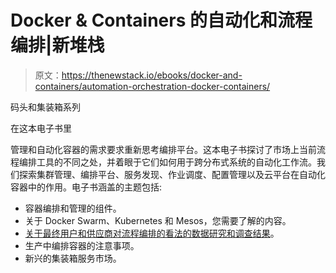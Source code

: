 # Docker & Containers 的自动化和流程编排|新堆栈

> 原文：<https://thenewstack.io/ebooks/docker-and-containers/automation-orchestration-docker-containers/>

码头和集装箱系列

在这本电子书里

管理和自动化容器的需求要求重新思考编排平台。这本电子书探讨了市场上当前流程编排工具的不同之处，并着眼于它们如何用于跨分布式系统的自动化工作流。我们探索集群管理、编排平台、服务发现、作业调度、配置管理以及云平台在自动化容器中的作用。电子书涵盖的主题包括:

*   容器编排和管理的组件。
*   关于 Docker Swarm、Kubernetes 和 Mesos，您需要了解的内容。
*   [关于最终用户和供应商对流程编排的看法的数据研究和调查结果](https://drive.google.com/open?id=1PxIHaHEVx4OLsltEF_XBYEZfuuUe_a3RRon4MkASV3A)。
*   生产中编排容器的注意事项。
*   新兴的集装箱服务市场。